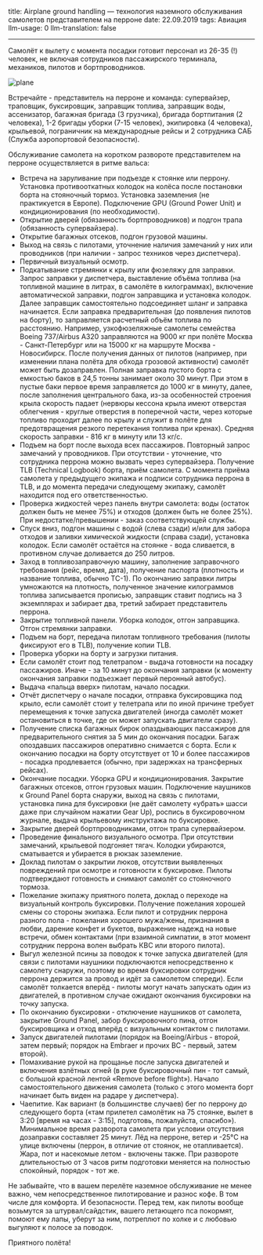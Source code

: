title: Airplane ground handling — технология наземного обслуживания самолетов представителем на перроне
date: 22.09.2019
tags: Авиация
llm-usage: 0
llm-translation: false

---

Самолёт к вылету с момента посадки готовит персонал из 26-35 (!) человек, не включая сотрудников пассажирского терминала, механиков, пилотов и бортпроводников.

![plane](airplane-ground-handling/airport.jpg) 

Встречайте - представитель на перроне и команда: супервайзер, траповщик, буксировщик, заправщик топлива, заправщик воды, ассенизатор, багажная бригада (3 грузчика), бригада бортпитания (2 человека), 1-2 бригады уборки (7-15 человек), экипировка (4 человека), крыльевой, пограничник на международные рейсы и 2 сотрудника САБ (Служба аэропортовой безопасности). 

Обслуживание самолета на коротком развороте представителем на перроне осуществляется в ритме вальса:
- Встреча на заруливание при подъезде к стоянке или перрону. Установка противооткатных колодок на колёса после постановки борта на стояночный тормоз. Установка заземления (не практикуется в Европе). Подключение GPU (Ground Power Unit) и кондиционирования (по необходимости). 
- Открытие дверей (обязанность бортпроводников) и подгон трапа (обязанность супервайзера). 
- Открытие багажных отсеков, подгон грузовой машины. 
- Выход на связь с пилотами, уточнение наличия замечаний у них или проводников (при наличии - запрос техников через диспетчера). 
- Первичный визуальный осмотр. 
- Подкатывание стремянки к крылу или фюзеляжу для заправки. Запрос заправки у диспетчера, выставление объёма топлива (на топливной машине в литрах, в самолёте в килограммах), включение автоматической заправки, подгон заправщика и установка колодок. Далее заправщик самостоятельно подсоединяет шланг и заправка начинается. Если заправка предварительная (до появления пилотов на борту), то заправляется расчетный объём топлива по расстоянию. Например, узкофюзеляжные самолеты семейства Boeing 737/Airbus A320 заправляются на 9000 кг при полёте Москва - Санкт-Петербург или на 15000 кг на маршруте Москва - Новосибирск. После получения данных от пилотов (например, при изменении плана полёта для обхода грозовой активности) самолёт может быть дозаправлен. Полная заправка пустого борта с емкостью баков в 24,5 тонны занимает около 30 минут. При этом в пустые баки первое время заправляется до 1000 кг в минуту, далее, после заполнения центрального бака, из-за особенностей строения крыла скорость падает (нервюры кессона крыла имеют отверстая облегчения - круглые отверстия в поперечной части, через которые топливо проходит далее по крылу и служит в полёте для предотвращения резкого перетекания топлива при кренах). Средняя скорость заправки - 816 кг в минуту или 13 кг/с. 
- Подъем на борт после выхода всех пассажиров. Повторный запрос замечаний у проводников. При отсутствии - уточнение, что сотрудника перрона можно вызвать через супервайзера. Получение TLB (Technical Logbook) борта, приём самолета. С момента приёма самолета у предыдущего экипажа и подписи сотрудника перрона в TLB, и до момента передачи следующему экипажу, самолёт находится под его ответственностью. 
- Проверка жидкостей через панель внутри самолета: воды (остаток должен быть не менее 75%) и отходов (должен быть не более 25%). При недостатке/превышении - заказ соответствующей службы.
- Спуск вниз, подгон машины с водой (слева сзади) и/или для забора отходов и заливки химической жидкости (справа сзади), установка колодок. Если самолёт остаётся на стоянке - вода сливается, в противном случае доливается до 250 литров. 
- Заход в топливозаправочную машину, заполнение заправочного требования (рейс, время, дата), получение паспорта (плотность и название топлива, обычно ТС-1). По окончанию заправки литры умножаются на плотность, полученное значение килограммов топлива записывается прописью, заправщик ставит подпись на 3 экземплярах и забирает два, третий забирает представитель перрона.
- Закрытие топливной панели. Уборка колодок, отгон заправщика. Отгон стремянки заправки.
- Подъем на борт, передача пилотам топливного требования (пилоты фиксируют его в TLB), получение копии TLB. 
- Проверка уборки на борту и загрузки питания. 
- Если самолёт стоит под телетрапом - выдача готовности на посадку пассажиров. Иначе - за 10 минут до окончания заправки (к моменту окончания заправки подъезжает первый перонный автобус). 
- Выдача «пальца вверх» пилотам, начало посадки. 
- Отчёт диспетчеру о начале посадки, отправка буксировщика под крыло, если самолёт стоит у телетрапа или по иной причине требует перемещения к точке запуска двигателей (иногда самолёт может остановиться в точке, где он может запускать двигатели сразу). 
- Получение списка багажных бирок опаздывающих пассажиров для предварительного снятия за 5 мин до окончания посадки. Багаж опоздавших пассажиров оперативно снимается с борта. Если к окончанию посадки на борту отсутствует от 10 и более пассажиров - посадка продлевается (обычно, при задержках на трансферных рейсах).
- Окончание посадки. Уборка GPU и кондиционирования. Закрытие багажных отсеков, отгон грузовых машин. Подключение наушников к Ground Panel борта снаружи, выход на связь с пилотами, установка пина для буксировки (не даёт самолету «убрать» шасси даже при случайном нажатии Gear Up), роспись в буксировочном журнале, выдача крыльевому инструктажа по буксировке.
- Закрытие дверей бортпроводниками, отгон трапа супервайзером. 
- Проведение финального визуального осмотра. При отсутствии замечаний, крыльевой подгоняет тягач. Колодки убираются, сматывается и убирается в рюкзак заземление. 
- Доклад пилотам о закрытии люков, отсутствии выявленных повреждений при осмотре и готовности к буксировке. Пилоты подтверждают готовность и снимают самолёт со стояночного тормоза. 
- Пожелание экипажу приятного полета, доклад о переходе на визуальный контроль буксировки. Получение пожелания хорошей смены со стороны экипажа. Если пилот и сотрудник перрона разного пола - пожелания хорошего мужа/жены, признания в любви, дарение конфет и букетов, выражение надежд на новые встречи, обмен контактами (при взаимной симпатии, в этот момент сотрудник перрона волен выбрать КВС или второго пилота). 
- Выгул железной псины за поводок к точке запуска двигателей (для связи с пилотами наушники подключаются непосредственно к самолету снаружи, поэтому во время буксировки сотрудник перрона держится за провод и идёт за самолетом спереди). Если самолёт толкается вперёд - пилоты могут начать запускать один из двигателей, в противном случае ожидают окончания буксировки на точку запуска.
- По окончанию буксировки - отключение наушников от самолета, закрытие Ground Panel, забор буксировочного пина, отгон буксировщика и отход вперёд с визуальным контактом с пилотами. 
- Запуск двигателей пилотами (порядок на Boeing/Airbus - второй, затем первый; порядок на Embraer и прочих ВС - первый, затем второй). 
- Помахивание рукой на прощанье после запуска двигателей и включения взлётных огней (в руке буксировочный пин - тот самый, с большой красной лентой «Remove before flight»). Начало самостоятельного движения самолета (только с этого момента борт начинает быть виден на радаре у диспетчера). 
- Чаепитие. Как вариант (в большинстве случаев) бег по перрону до следующего борта («там прилетел самолётик на 75 стоянке, вылет в 3:20 [время на часах - 3:15], подготовь, пожалуйста, спасибо»). Минимальное время разворота самолета при условии отсутствия дозаправки составляет 25 минут. Лёд на перроне, ветер и -25°C на улице включены (перрон, в отличие от стоянок, не отапливается). Жара, пот и насекомые летом - включены также. При развороте длительностью от 3 часов ритм подготовки меняется на полностью спокойный, порядок - тот же.

Не забывайте, что в вашем перелёте наземное обслуживание не менее важно, чем непосредственное пилотирование и разнос кофе. В том числе для комфорта. И безопасности. Перед тем, как пилоты вообще возьмутся за штурвал/сайдстик, вашего летающего пса покормят, помоют ему лапы, уберут за ним, потреплют по холке и с любовью выгуляют к полосе за поводок. 

Приятного полёта!